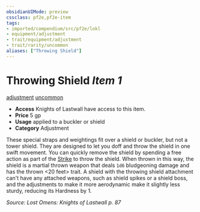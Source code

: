 ```yaml
---
obsidianUIMode: preview
cssclass: pf2e,pf2e-item
tags:
- imported/compendium/src/pf2e/lokl
- equipment/adjustment
- trait/equipment/adjustment
- trait/rarity/uncommon
aliases: ["Throwing Shield"]
---
```

# Throwing Shield *Item 1*  
[adjustment](adjustment-lotgb.md)  [uncommon](uncommon.md)  

- **Access** Knights of Lastwall have access to this item.
- **Price** 5 gp
- **Usage** applied to a buckler or shield
- **Category** Adjustment

These special straps and weightings fit over a shield or buckler, but not a tower shield. They are designed to let you doff and throw the shield in one swift movement. You can quickly remove the shield by spending a free action as part of the [Strike](strike.md) to throw the shield. When thrown in this way, the shield is a martial thrown weapon that deals `1d6` bludgeoning damage and has the thrown <20 feet> trait. A shield with the throwing shield attachment can't have any attached weapons, such as shield spikes or a shield boss, and the adjustments to make it more aerodynamic make it slightly less sturdy, reducing its Hardness by 1.

*Source: Lost Omens: Knights of Lastwall p. 87*